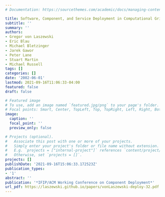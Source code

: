 ```yaml
---
# Documentation: https://sourcethemes.com/academic/docs/managing-content/

title: Software, Component, and Service Deployment in Computational Grids
subtitle: ''
summary: ''
authors:
- Gregor von Laszewski
- Eric Blau
- Michael Bletzinger
- Jarek Gawor
- Peter Lane
- Stuart Martin
- Michael Russell
tags: []
categories: []
date: '2002-06-01'
lastmod: 2021-09-16T11:06:33-04:00
featured: false
draft: false

# Featured image
# To use, add an image named `featured.jpg/png` to your page's folder.
# Focal points: Smart, Center, TopLeft, Top, TopRight, Left, Right, BottomLeft, Bottom, BottomRight.
image:
  caption: ''
  focal_point: ''
  preview_only: false

# Projects (optional).
#   Associate this post with one or more of your projects.
#   Simply enter your project's folder or file name without extension.
#   E.g. `projects = ["internal-project"]` references `content/project/deep-learning/index.md`.
#   Otherwise, set `projects = []`.
projects: []
publishDate: '2021-09-16T15:06:33.172523Z'
publication_types:
- '1'
abstract: ''
publication: '*IFIP/ACM Working Conference on Component Deployment*'
url_pdf: https://laszewski.github.io/papers/vonLaszewski-deploy-32.pdf
---
```

